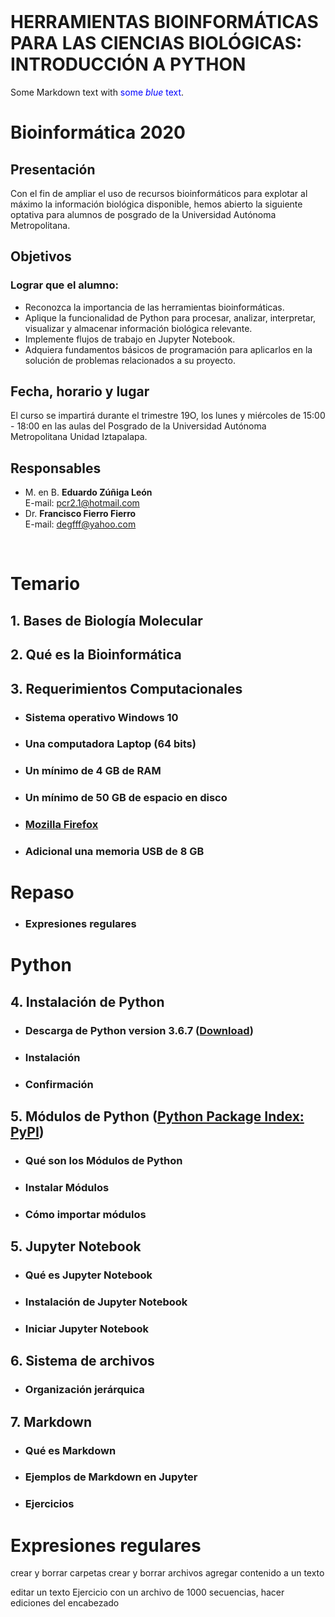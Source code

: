 
<br>

# **HERRAMIENTAS BIOINFORMÁTICAS PARA LAS CIENCIAS BIOLÓGICAS: INTRODUCCIÓN A PYTHON**
Some Markdown text with <span style="color:blue">some *blue* text</span>.

# **Bioinformática 2020**

## Presentación
Con el fin de ampliar el uso de recursos bioinformáticos para explotar al máximo la información biológica disponible, hemos abierto la siguiente optativa para alumnos de posgrado de la Universidad Autónoma Metropolitana.
## Objetivos
### Lograr que el alumno:
* Reconozca la importancia de las herramientas bioinformáticas.
* Aplique la funcionalidad de Python para procesar, analizar, interpretar, visualizar y almacenar información biológica relevante.
* Implemente flujos de trabajo en Jupyter Notebook.
* Adquiera fundamentos básicos de programación para aplicarlos en la solución de problemas relacionados a su proyecto.
## Fecha, horario y lugar
El curso se impartirá durante el trimestre 19O, los lunes y miércoles de 15:00 - 18:00 en las aulas del Posgrado de la Universidad Autónoma Metropolitana Unidad Iztapalapa.
## Responsables
* M. en B. **Eduardo Zúñiga León**<br>
  E-mail: pcr2.1@hotmail.com<br>
* Dr. **Francisco Fierro Fierro**<br>
  E-mail: degfff@yahoo.com<br>
<br>

# **Temario**
## 1. Bases de Biología Molecular
## 2. Qué es la Bioinformática
## 3. Requerimientos Computacionales
* ### Sistema operativo Windows 10
* ### Una computadora Laptop (64 bits)
* ### Un mínimo de 4 GB de RAM
* ### Un mínimo de 50 GB de espacio en disco
* ### [Mozilla Firefox](https://www.mozilla.org/es-MX/firefox/windows/)
* ### Adicional una memoria USB de 8 GB
# **Repaso**
* ### Expresiones regulares
# **Python**
## 4. Instalación de Python
* ### Descarga de Python version 3.6.7 ([Download](https://www.python.org/ftp/python/3.6.7/python-3.6.7-amd64.exe))
* ### Instalación
* ### Confirmación
## 5. Módulos de Python ([Python Package Index: PyPI](https://pypi.org/))
* ### Qué son los Módulos de Python
* ### Instalar Módulos
* ### Cómo importar módulos
## 5. Jupyter Notebook
* ### Qué es Jupyter Notebook
* ### Instalación de Jupyter Notebook
* ### Iniciar Jupyter Notebook
## 6. Sistema de archivos
* ### Organización jerárquica
## 7. Markdown
* ### Qué es Markdown
* ### Ejemplos de Markdown en Jupyter
* ### Ejercicios



# Expresiones regulares

crear y borrar carpetas
crear y borrar archivos
agregar contenido a un texto

editar un texto
Ejercicio con un archivo de 1000 secuencias, hacer ediciones del encabezado
